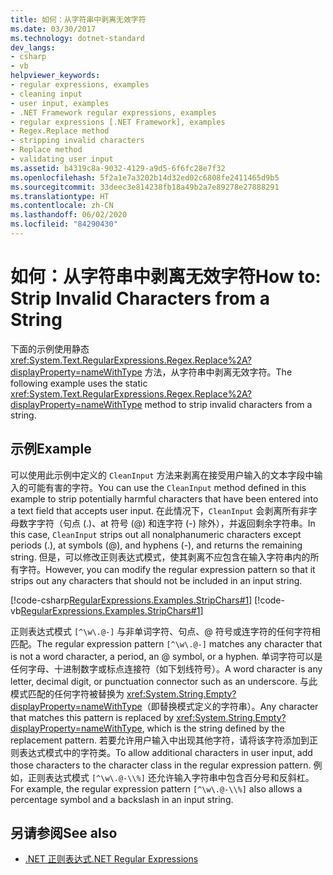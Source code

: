 ```yaml
---
title: 如何：从字符串中剥离无效字符
ms.date: 03/30/2017
ms.technology: dotnet-standard
dev_langs:
- csharp
- vb
helpviewer_keywords:
- regular expressions, examples
- cleaning input
- user input, examples
- .NET Framework regular expressions, examples
- regular expressions [.NET Framework], examples
- Regex.Replace method
- stripping invalid characters
- Replace method
- validating user input
ms.assetid: b4319c8a-9032-4129-a9d5-6f6fc28e7f32
ms.openlocfilehash: 5f2a1e7a3202b14d32ed02c6808fe2411465d9b5
ms.sourcegitcommit: 33deec3e814238fb18a49b2a7e89278e27888291
ms.translationtype: HT
ms.contentlocale: zh-CN
ms.lasthandoff: 06/02/2020
ms.locfileid: "84290430"
---
```

# <a name="how-to-strip-invalid-characters-from-a-string"></a><span data-ttu-id="620ca-102">如何：从字符串中剥离无效字符</span><span class="sxs-lookup"><span data-stu-id="620ca-102">How to: Strip Invalid Characters from a String</span></span>
<span data-ttu-id="620ca-103">下面的示例使用静态 <xref:System.Text.RegularExpressions.Regex.Replace%2A?displayProperty=nameWithType> 方法，从字符串中剥离无效字符。</span><span class="sxs-lookup"><span data-stu-id="620ca-103">The following example uses the static <xref:System.Text.RegularExpressions.Regex.Replace%2A?displayProperty=nameWithType> method to strip invalid characters from a string.</span></span>  
  
## <a name="example"></a><span data-ttu-id="620ca-104">示例</span><span class="sxs-lookup"><span data-stu-id="620ca-104">Example</span></span>  
 <span data-ttu-id="620ca-105">可以使用此示例中定义的 `CleanInput` 方法来剥离在接受用户输入的文本字段中输入的可能有害的字符。</span><span class="sxs-lookup"><span data-stu-id="620ca-105">You can use the `CleanInput` method defined in this example to strip potentially harmful characters that have been entered into a text field that accepts user input.</span></span> <span data-ttu-id="620ca-106">在此情况下，`CleanInput` 会剥离所有非字母数字字符（句点 (.)、at 符号 (@) 和连字符 (-) 除外），并返回剩余字符串。</span><span class="sxs-lookup"><span data-stu-id="620ca-106">In this case, `CleanInput` strips out all nonalphanumeric characters except periods (.), at symbols (@), and hyphens (-), and returns the remaining string.</span></span> <span data-ttu-id="620ca-107">但是，可以修改正则表达式模式，使其剥离不应包含在输入字符串内的所有字符。</span><span class="sxs-lookup"><span data-stu-id="620ca-107">However, you can modify the regular expression pattern so that it strips out any characters that should not be included in an input string.</span></span>  
  
 [!code-csharp[RegularExpressions.Examples.StripChars#1](../../../samples/snippets/csharp/VS_Snippets_CLR/RegularExpressions.Examples.StripChars/cs/Example.cs#1)]
 [!code-vb[RegularExpressions.Examples.StripChars#1](../../../samples/snippets/visualbasic/VS_Snippets_CLR/RegularExpressions.Examples.StripChars/vb/Example.vb#1)]  
  
 <span data-ttu-id="620ca-108">正则表达式模式 `[^\w\.@-]` 与非单词字符、句点、@ 符号或连字符的任何字符相匹配。</span><span class="sxs-lookup"><span data-stu-id="620ca-108">The regular expression pattern `[^\w\.@-]` matches any character that is not a word character, a period, an @ symbol, or a hyphen.</span></span> <span data-ttu-id="620ca-109">单词字符可以是任何字母、十进制数字或标点连接符（如下划线符号）。</span><span class="sxs-lookup"><span data-stu-id="620ca-109">A word character is any letter, decimal digit, or punctuation connector such as an underscore.</span></span> <span data-ttu-id="620ca-110">与此模式匹配的任何字符被替换为 <xref:System.String.Empty?displayProperty=nameWithType>（即替换模式定义的字符串）。</span><span class="sxs-lookup"><span data-stu-id="620ca-110">Any character that matches this pattern is replaced by <xref:System.String.Empty?displayProperty=nameWithType>, which is the string defined by the replacement pattern.</span></span> <span data-ttu-id="620ca-111">若要允许用户输入中出现其他字符，请将该字符添加到正则表达式模式中的字符类。</span><span class="sxs-lookup"><span data-stu-id="620ca-111">To allow additional characters in user input, add those characters to the character class in the regular expression pattern.</span></span> <span data-ttu-id="620ca-112">例如，正则表达式模式 `[^\w\.@-\\%]` 还允许输入字符串中包含百分号和反斜杠。</span><span class="sxs-lookup"><span data-stu-id="620ca-112">For example, the regular expression pattern `[^\w\.@-\\%]` also allows a percentage symbol and a backslash in an input string.</span></span>  
  
## <a name="see-also"></a><span data-ttu-id="620ca-113">另请参阅</span><span class="sxs-lookup"><span data-stu-id="620ca-113">See also</span></span>

- [<span data-ttu-id="620ca-114">.NET 正则表达式</span><span class="sxs-lookup"><span data-stu-id="620ca-114">.NET Regular Expressions</span></span>](regular-expressions.md)

